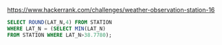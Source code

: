 https://www.hackerrank.com/challenges/weather-observation-station-16

```SQL
SELECT ROUND(LAT_N,4) FROM STATION
WHERE LAT_N = (SELECT MIN(LAT_N)
FROM STATION WHERE LAT_N>38.7780);
```
